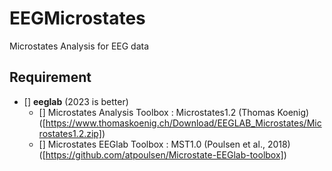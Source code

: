 # EEGMicrostates
Microstates Analysis for EEG data


## Requirement 

- [] **eeglab** (2023 is better) 
    - [] Microstates Analysis Toolbox : Microstates1.2 (Thomas Koenig) ([https://www.thomaskoenig.ch/Download/EEGLAB_Microstates/Microstates1.2.zip])
    - [] Microstates EEGlab Toolbox : MST1.0 (Poulsen et al., 2018) ([https://github.com/atpoulsen/Microstate-EEGlab-toolbox])
